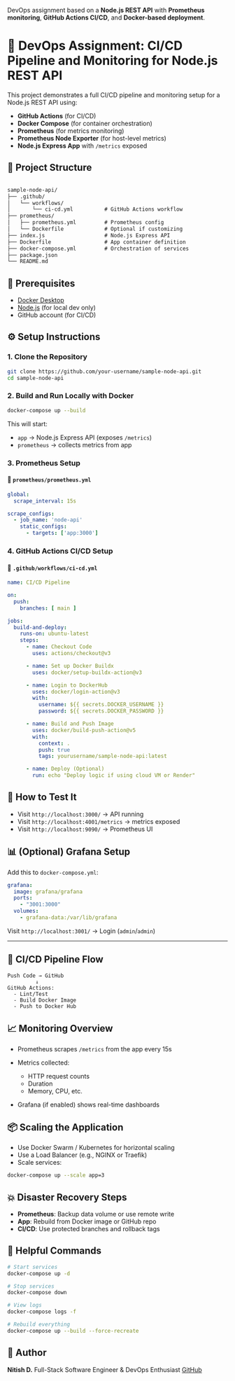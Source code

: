 DevOps assignment based on a **Node.js REST API** with **Prometheus monitoring**, **GitHub Actions CI/CD**, and **Docker-based deployment**.

# 🚀 DevOps Assignment: CI/CD Pipeline and Monitoring for Node.js REST API

This project demonstrates a full CI/CD pipeline and monitoring setup for a Node.js REST API using:

- **GitHub Actions** (for CI/CD)
- **Docker Compose** (for container orchestration)
- **Prometheus** (for metrics monitoring)
- **Prometheus Node Exporter** (for host-level metrics)
- **Node.js Express App** with `/metrics` exposed

## 📁 Project Structure

```markdown

sample-node-api/
├── .github/
│   └── workflows/
│       └── ci-cd.yml          # GitHub Actions workflow
├── prometheus/
│   ├── prometheus.yml         # Prometheus config
│   └── Dockerfile             # Optional if customizing
├── index.js                   # Node.js Express API
├── Dockerfile                 # App container definition
├── docker-compose.yml         # Orchestration of services
├── package.json
└── README.md

````


## 📌 Prerequisites

- [Docker Desktop](https://www.docker.com/products/docker-desktop/)
- [Node.js](https://nodejs.org/) (for local dev only)
- GitHub account (for CI/CD)


## ⚙️ Setup Instructions

### 1. Clone the Repository

```bash
git clone https://github.com/your-username/sample-node-api.git
cd sample-node-api
````

### 2. Build and Run Locally with Docker

```bash
docker-compose up --build
```

This will start:

* `app` → Node.js Express API (exposes `/metrics`)
* `prometheus` → collects metrics from app

### 3. Prometheus Setup

#### 📁 `prometheus/prometheus.yml`

```yaml
global:
  scrape_interval: 15s

scrape_configs:
  - job_name: 'node-api'
    static_configs:
      - targets: ['app:3000']
```

### 4. GitHub Actions CI/CD Setup

#### 📁 `.github/workflows/ci-cd.yml`

```yaml
name: CI/CD Pipeline

on:
  push:
    branches: [ main ]

jobs:
  build-and-deploy:
    runs-on: ubuntu-latest
    steps:
      - name: Checkout Code
        uses: actions/checkout@v3

      - name: Set up Docker Buildx
        uses: docker/setup-buildx-action@v3

      - name: Login to DockerHub
        uses: docker/login-action@v3
        with:
          username: ${{ secrets.DOCKER_USERNAME }}
          password: ${{ secrets.DOCKER_PASSWORD }}

      - name: Build and Push Image
        uses: docker/build-push-action@v5
        with:
          context: .
          push: true
          tags: yourusername/sample-node-api:latest

      - name: Deploy (Optional)
        run: echo "Deploy logic if using cloud VM or Render"
```

## 🧪 How to Test It

* Visit `http://localhost:3000/` → API running
* Visit `http://localhost:4001/metrics` → metrics exposed
* Visit `http://localhost:9090/` → Prometheus UI

## 📊 (Optional) Grafana Setup

Add this to `docker-compose.yml`:

```yaml
grafana:
  image: grafana/grafana
  ports:
    - "3001:3000"
  volumes:
    - grafana-data:/var/lib/grafana
```

Visit `http://localhost:3001/` → Login (`admin`/`admin`)

---

## 🔁 CI/CD Pipeline Flow

```text
Push Code → GitHub
         ↓
GitHub Actions:
  - Lint/Test
  - Build Docker Image
  - Push to Docker Hub
```

## 📈 Monitoring Overview

* Prometheus scrapes `/metrics` from the app every 15s
* Metrics collected:

  * HTTP request counts
  * Duration
  * Memory, CPU, etc.
* Grafana (if enabled) shows real-time dashboards

## 📦 Scaling the Application

* Use Docker Swarm / Kubernetes for horizontal scaling
* Use a Load Balancer (e.g., NGINX or Traefik)
* Scale services:

```bash
docker-compose up --scale app=3
```

## 💥 Disaster Recovery Steps

* **Prometheus**: Backup data volume or use remote write
* **App**: Rebuild from Docker image or GitHub repo
* **CI/CD**: Use protected branches and rollback tags

## 🧠 Helpful Commands

```bash
# Start services
docker-compose up -d

# Stop services
docker-compose down

# View logs
docker-compose logs -f

# Rebuild everything
docker-compose up --build --force-recreate
```

## 🙌 Author

**Nitish D.**
Full-Stack Software Engineer & DevOps Enthusiast
[GitHub](https://github.com/dnitish07)
